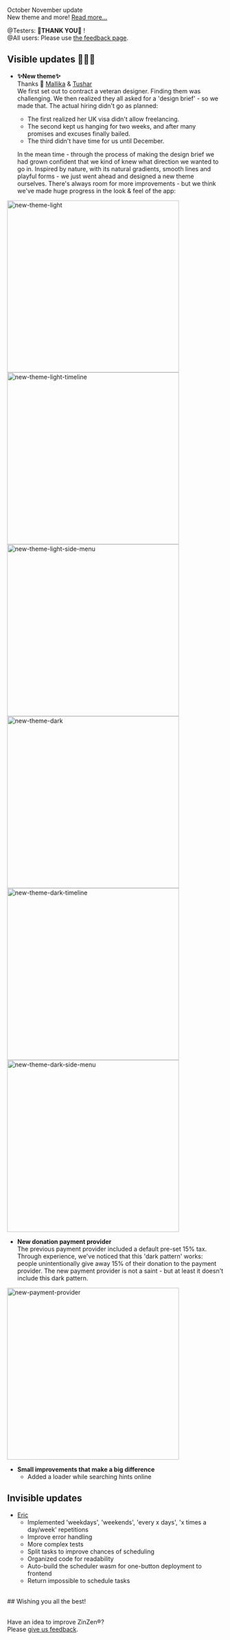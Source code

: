 October November update  
New theme and more!
[Read more...](https://blog.zinzen.me/2022/12/04/App-update.html)   

@Testers: 🙏**THANK YOU**🙏 !  
@All users: Please use [the feedback page](https://zinzen.me/Feedback).

## Visible updates 🎁🎁🎁
- **✨New theme✨**  
Thanks 🙏 [Mallika](https://github.com/mallikarai05) & [Tushar](https://github.com/Tushar-4781)  
We first set out to contract a veteran designer. Finding them was challenging. We then realized they all asked for a 'design brief' - so we made that. The actual hiring didn't go as planned:  
  - The first realized her UK visa didn't allow freelancing.  
  - The second kept us hanging for two weeks, and after many promises and excuses finally bailed.
  - The third didn't have time for us until December.  
    
  In the mean time - through the process of making the design brief we had grown confident that we kind of knew what direction we wanted to go in. Inspired by nature, with its natural gradients, smooth lines and playful forms - we just went ahead and designed a new theme ourselves. There's always room for more improvements - but we think we've made huge progress in the look & feel of the app:  
<img src="/img/new_theme_light.PNG" alt="new-theme-light" width="400"/>  
<img src="/img/new_theme_light_timeline.PNG" alt="new-theme-light-timeline" width="400"/>  
<img src="/img/new_theme_light_side_menu.PNG" alt="new-theme-light-side-menu" width="400"/>   
<img src="/img/new_theme_dark.PNG" alt="new-theme-dark" width="400"/>  
<img src="/img/new_theme_dark_timeline.PNG" alt="new-theme-dark-timeline" width="400"/>  
<img src="/img/new_theme_dark_side_menu.PNG" alt="new-theme-dark-side-menu" width="400"/>  

- **New donation payment provider**  
The previous payment provider included a default pre-set 15% tax. Through experience, we've noticed that this 'dark pattern' works: people unintentionally give away 15% of their donation to the payment provider. The new payment provider is not a saint - but at least it doesn't include this dark pattern.  
<img src="/img/new_payment_provider.PNG" alt="new-payment-provider" width="400"/>  


- **Small improvements that make a big difference**
  - Added a loader while searching hints online

## Invisible updates
- [Eric](https://github.com/egithinji) 
  - Implemented 'weekdays', 'weekends', 'every x days', 'x times a day/week' repetitions
  - Improve error handling
  - More complex tests
  - Split tasks to improve chances of scheduling
  - Organized code for readability
  - Auto-build the scheduler wasm for one-button deployment to frontend
  - Return impossible to schedule tasks

<br />  
## Wishing you all the best!
<br />
<br />

Have an idea to improve ZinZen®?  
Please [give us feedback](https://zinzen.me/Feedback).

